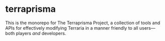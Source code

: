 # terraprisma

This is the monorepo for The Terraprisma Project, a collection of tools and APIs for effectively modifying Terraria in a manner friendly to all users—both players *and* developers.
